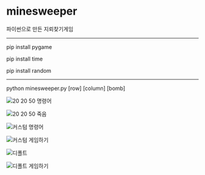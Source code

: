 # minesweeper

파이썬으로 만든 지뢰찾기게임

--------------------------------------

pip install pygame

pip install time

pip install random

--------------------------------------

python minesweeper.py [row] [column] [bomb]

![20 20 50 명령어](https://user-images.githubusercontent.com/65907318/106552291-5ad06180-655a-11eb-8e55-f5c29fb47986.PNG)

![20 20 50 죽음](https://user-images.githubusercontent.com/65907318/106552292-5b68f800-655a-11eb-87d6-8e239f85f332.PNG)

![커스텀 명령어](https://user-images.githubusercontent.com/65907318/106345724-96b6bd00-62f5-11eb-9524-6e0b9f06105a.PNG)


![커스텀 게임하기](https://user-images.githubusercontent.com/65907318/106345744-b948d600-62f5-11eb-81f7-204a9397a2ce.PNG)


![디폴트](https://user-images.githubusercontent.com/65907318/106345666-36278000-62f5-11eb-8873-18b02ae7ba94.PNG)


![디폴트 게임하기](https://user-images.githubusercontent.com/65907318/106345665-358ee980-62f5-11eb-803c-27203eab9375.PNG)
